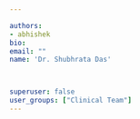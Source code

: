 ```yaml
---

authors:
- abhishek
bio: 
email: ""
name: 'Dr. Shubhrata Das'



superuser: false
user_groups: ["Clinical Team"]
---
```



